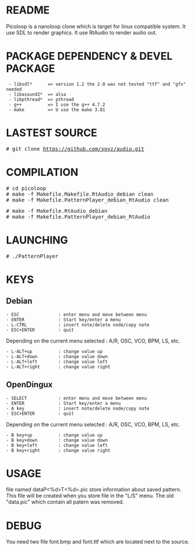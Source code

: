 # README

Picoloop is a nanoloop clone which is target for linux compatible system.
It use SDL     to render graphics.
It use RtAudio to render audio out.


# PACKAGE DEPENDENCY & DEVEL PACKAGE

     - libsdl*      => version 1.2 the 2.0 was not tested "ttf" and "gfx" needed
     - libasound2*  => alsa
     - libpthread*  => pthread
     - g++          => I use the g++ 4.7.2  
     - make         => U use the make 3.81


# LASTEST SOURCE

<tt> # git clone https://github.com/yoyz/audio.git </tt> </br>


# COMPILATION

<tt> # cd      picoloop 			                </tt> <br>
<tt> # make -f Makefile.Makefile.RtAudio_debian      clean 	</tt> <br>
<tt> # make -f Makefile.PatternPlayer_debian_RtAudio clean 	</tt> <br>

<tt> # make -f Makefile.RtAudio_debian 		                </tt> <br>
<tt> # make -f Makefile.PatternPlayer_debian_RtAudio            </tt> <br>

# LAUNCHING

<tt> # ./PatternPlayer				</tt> <br>



# KEYS

## Debian

    - ESC               : enter menu and move between menu
    - ENTER             : Start key/enter a menu
    - L-CTRL            : insert note/delete node/copy note
    - ESC+ENTER         : quit

Depending on the current menu selected : A/R, OSC, VCO, BPM, LS, etc.

    - L-ALT+up          : change value up
    - L-ALT+down        : change value down
    - L-ALT+left        : change value left
    - L-ALT+right       : change value right


## OpenDingux

    - SELECT            : enter menu and move between menu
    - ENTER             : Start key/enter a menu
    - A key             : insert note/delete node/copy note
    - ESC+ENTER         : quit

Depending on the current menu selected : A/R, OSC, VCO, BPM, LS, etc.

    - B key+up          : change value up
    - B key+down        : change value down
    - B key+left        : change value left 
    - B key+right       : change value right

# USAGE

file named dataP<%d>T<%d>.pic store information about saved pattern.
This file will be created when you store file in the "L/S" menu.
The old "data.pic" which contain all patern was removed.


# DEBUG

You need two file font.bmp and font.ttf which are located next to the source.


